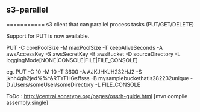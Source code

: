 ## s3-parallel
===========
s3 client that can parallel process tasks (PUT/GET/DELETE)

Support for PUT is now available.

PUT -C corePoolSize -M maxPoolSize -T keepAliveSeconds -A awsAccessKey -S awsSecretKey -B awsBucket -D sourceDirectory -L loggingMode[NONE|CONSOLE|FILE|FILE_CONSOLE]

eg. PUT -C 10 -M 10 -T 3600 -A AJKJHKJH232HJ2 -S jkhh4gh2jed%%^&RTYFHGsffsss -B mysamplebuckethatis282232unique -D /Users/someUser/someDirectory -L FILE_CONSOLE

ToDo : http://central.sonatype.org/pages/ossrh-guide.html
[mvn compile assembly:single]